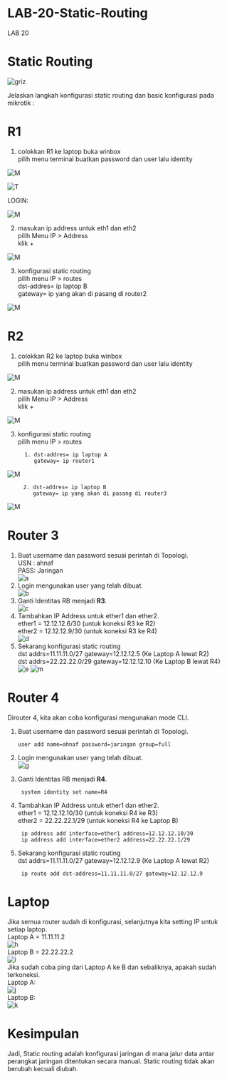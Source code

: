 # LAB-20-Static-Routing
LAB 20

# Static Routing  
![griz](grizly.png)  
  
  Jelaskan langkah konfigurasi static routing dan basic konfigurasi  pada  mikrotik :  
# R1  
  
1. colokkan R1 ke laptop buka winbox     
   pilih menu terminal buatkan password dan user lalu identity    

![M](lab22pw.PNG)  

![T](LAB22IDN.PNG)  

LOGIN:  

![M](lab22mask.PNG)  

2. masukan ip address untuk eth1 dan eth2    
   pilih Menu IP > Address  
   klik +  

![M](lad22adresPNG.PNG)  

3. konfigurasi static routing  
   pilih menu IP > routes    
   dst-addres= ip laptop B    
   gateway= ip yang akan di pasang di router2  

![M](lab22rot.PNG)  
  
# R2  
  
1. colokkan R2 ke laptop buka winbox  
   pilih menu terminal buatkan password dan user lalu identity   

![M](LAB22NM2.PNG)  

2. masukan ip address untuk eth1 dan eth2     
   pilih Menu IP > Address   
   klik +   

![M](LAB22DRS.PNG)  

3. konfigurasi static routing    
   pilih menu IP > routes  
   
         1. dst-addres= ip laptop A  
            gateway= ip router1  

![M](LAB22ROT2.1.PNG)  


         2. dst-addres= ip laptop B  
            gateway= ip yang akan di pasang di router3  

![M](LAB22ROT2.PNG)  

# Router 3
  1. Buat username dan password sesuai perintah di Topologi.  
     USN : ahnaf  
     PASS: Jaringan  
![a](usradd.PNG)  
  2. Login mengunakan user yang telah dibuat.  
![b](logon.PNG)  
  3. Ganti Identitas RB menjadi **R3**.  
![c](id.PNG)  
  4. Tambahkan IP Address untuk ether1 dan ether2.  
     ether1 = 12.12.12.6/30 (untuk koneksi R3 ke R2)  
     ether2 = 12.12.12.9/30 (untuk koneksi R3 ke R4)  
![d](r3.PNG)
  6. Sekarang konfigurasi static routing  
     dst addrs=11.11.11.0/27 gateway=12.12.12.5 (Ke Laptop A lewat R2)  
     dst addrs=22.22.22.0/29 gateway=12.12.12.10 (Ke Laptop B lewat R4)  
![e](rotest.PNG)
![m](rotes.PNG)
       
# Router 4
  Dirouter 4, kita akan coba konfigurasi mengunakan mode CLI.  
  1. Buat username dan password sesuai perintah di Topologi.  

         user add name=ahnaf password=jaringan group=full  
  2. Login mengunakan user yang telah dibuat.  
![g](logon.PNG)  
  3. Ganti Identitas RB menjadi **R4**.  

          system identity set name=R4  
  4. Tambahkan IP Address untuk ether1 dan ether2.  
     ether1 = 12.12.12.10/30 (untuk koneksi R4 ke R3)  
     ether2 = 22.22.22.1/29 (untuk koneksi R4 ke Laptop B)  

          ip address add interface=ether1 address=12.12.12.10/30  
          ip address add interface=ether2 address=22.22.22.1/29  
  5. Sekarang konfigurasi static routing  
     dst addrs=11.11.11.0/27 gateway=12.12.12.9 (Ke Laptop A lewat R2)  

          ip route add dst-address=11.11.11.0/27 gateway=12.12.12.9  

# Laptop  
  Jika semua router sudah di konfigurasi, selanjutnya kita setting IP untuk setiap laptop.  
  Laptop A = 11.11.11.2  
  ![h](pc2.PNG)  
  Laptop B = 22.22.22.2  
  ![i](win.PNG)  
  Jika sudah coba ping dari Laptop A ke B dan sebaliknya, apakah sudah terkoneksi.  
  Laptop A:  
  ![j]()  
  Laptop B:  
  ![k](cmds.PNG)  

# Kesimpulan
  Jadi, Static routing adalah konfigurasi jaringan di mana jalur data antar perangkat jaringan ditentukan secara manual. Static routing tidak akan berubah kecuali diubah.
